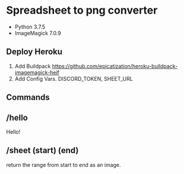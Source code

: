 # Spreadsheet to png converter

- Python 3.7.5
- ImageMagick 7.0.9

## Deploy Heroku
1. Add Buildpack https://github.com/epicatization/heroku-buildpack-imagemagick-heif
2. Add Config Vars. DISCORD_TOKEN, SHEET_URL

## Commands
## /hello
Hello!

## /sheet (start) (end)
return the range from start to end as an image.
